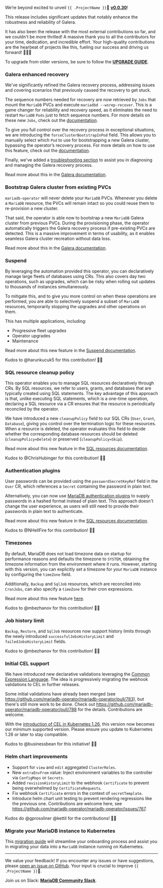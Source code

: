 We’re beyond excited to unveil `{{ .ProjectName }}`🦭 __[v0.0.30](https://github.com/mariadb-operator/mariadb-operator/releases/tag/v0.0.30)__!

This release includes significant updates that notably enhance the robustness and reliability of Galera.

It has also been the release with the most external contributions so far, and we couldn't be more thrilled! A massive thank you to all the contributors for your time, dedication, and incredible effort. Your high-quality contributions are the hearbeat of projects like this, fueling our success and driving us forward! 🙏🏻🦭

To upgrade from older versions, be sure to follow the __[UPGRADE GUIDE](https://github.com/mariadb-operator/mariadb-operator/blob/main/docs/UPGRADE_v0.0.30.md)__.

### Galera enhanced recovery

We've significantly refined the Galera recovery process, addressing issues and covering scenarios that previously caused the recovery to get stuck.

The sequence numbers needed for recovery are now retrieved by `Jobs` that mount the `MariaDB` PVCs and execute `mariadbd --wsrep-recover`. This is a game changer for reliability and recovery speed, as it eliminates the need to restart `MariaDB` `Pods` just to fetch sequence numbers. For more details on these new `Jobs`, check out the [documentation](https://github.com/mariadb-operator/mariadb-operator/blob/main/docs/GALERA.md#galera-recovery-job).

To give you full control over the recovery process in exceptional situations, we are introducing the `forceClusterBootstrapInPod` field. This allows you to manually select which `Pod` to use for bootstrapping a new Galera cluster, bypassing the operator’s recovery process. For more details on how to use this feature, check out the [documentation](https://github.com/mariadb-operator/mariadb-operator/blob/main/docs/GALERA.md#force-cluster-bootstrap).

Finally, we've added a [troubleshooting section](https://github.com/mariadb-operator/mariadb-operator/blob/main/docs/GALERA.md#galera-cluster-recovery-not-progressing) to assist you in diagnosing and managing the Galera recovery process.

Read more about this in the [Galera documentation](https://github.com/mariadb-operator/mariadb-operator/blob/main/docs/GALERA.md).

### Bootstrap Galera cluster from existing PVCs

`mariadb-operator` will never delete your `MariaDB` PVCs. Whenever you delete a `MariaDB` resource, the PVCs will remain intact so you could reuse them to re-provision a new cluster.

That said, the operator is able now to bootstrap a new `MariaDB` Galera cluster from previous PVCs. During the provisioning phase, the operator automatically triggers the Galera recovery process if pre-existing PVCs are detected. This is a massive improvement in terms of usability, as it enables seamless Galera cluster recreation without data loss.

Read more about this in the [Galera documentation](https://github.com/mariadb-operator/mariadb-operator/blob/main/docs/GALERA.md).

### Suspend

By leveraging the automation provided this operator, you can declaratively manage large fleets of databases using CRs. This also covers day two operations, such as upgrades, which can be risky when rolling out updates to thousands of instances simultaneously.

To mitigate this, and to give you more control on when these operations are performed, you are able to selectively suspend a subset of `MariaDB` resources, temporarily stopping the upgrades and other operations on them.

This has multiple applications, including:
- Progressive fleet upgrades
- Operator upgrades
- Maintenance

Read more about this new feature in the [Suspend documentation](https://github.com/mariadb-operator/mariadb-operator/blob/main/docs/SUSPEND.md).

Kudos to @harunkucuk5 for this contribution! 🙏🏻

### SQL resource cleanup policy

This operator enables you to manage SQL resources declaratively through CRs. By SQL resources, we refer to users, grants, and databases that are typically created using SQL statements. The key advantage of this approach is that, unlike executing SQL statements, which is a one-time operation, declaring a SQL resource via a CR ensures that the resource is periodically reconciled by the operator.

We have introduced a new `cleanupPolicy` field to our SQL CRs (`User`, `Grant`, `Database`), giving you control over the termination logic for these resources. When a resource is deleted, the operator evaluates this field to decide whether the corresponding database resources should be deleted (`cleanupPolicy=Delete`) or preserved (`cleanupPolicy=Skip`).

Read more about this new feature in the [SQL resources documentation](https://github.com/mariadb-operator/mariadb-operator/blob/main/docs/SQL_RESOURCES.md).

Kudos to @ChrisHubinger for this contribution! 🙏🏻

### Authentication plugins

User passwords can be provided using the `passwordSecretKeyRef` field in the `User` CR, which references a `Secret` containing the password in plain text.

Alternatively, you can now use [MariaDB authentication plugins](https://mariadb.com/kb/en/authentication-plugins/) to supply passwords in a hashed format instead of plain text. This approach doesn't change the user experience, as users will still need to provide their passwords in plain text to authenticate.

Read more about this new feature in the [SQL resources documentation](https://github.com/mariadb-operator/mariadb-operator/blob/main/docs/SQL_RESOURCES.md).

Kudos to @NHellFire for this contribution! 🙏🏻

### Timezones

By default, MariaDB does not load timezone data on startup for performance reasons and defaults the timezone to `SYSTEM`, obtaining the timezone information from the environment where it runs. However, starting with this version, you can explicitly set a timezone for your `MariaDB` instance by configuring the `timeZone` field.

Additionally, `Backup` and `SqlJob` resources, which are reconciled into `CronJobs`, can also specify a `timeZone` for their cron expressions.

Read more about this new feature [here](https://github.com/mariadb-operator/mariadb-operator/blob/main/docs/CONFIGURATION.md#timezones).

Kudos to @mbezhanov for this contribution! 🙏🏻

### Job history limit

`Backup`, `Restore`, and `SqlJob` resources now support history limits through the newly introduced `successfulJobsHistoryLimit` and `failedJobsHistoryLimit` fields.

Kudos to @mbezhanov for this contribution! 🙏🏻

### Initial CEL support

We have introduced new declarative validations leveraging the [Common Expression Language](https://kubernetes.io/docs/reference/using-api/cel/). The idea is progressively migrating the webhook validations to CEL in further releases. 

Some initial validations have already been merged (see https://github.com/mariadb-operator/mariadb-operator/pull/783), but there's still more work to be done. Check out https://github.com/mariadb-operator/mariadb-operator/pull/788 for the details. Contributions are welcome.

With the [introduction of CEL in Kubernetes 1.26](https://kubernetes.io/blog/2022/12/20/validating-admission-policies-alpha/), this version now becomes our minimum supported version. Please ensure you update to Kubernetes 1.26 or later to stay compatible.

Kudos to @businessbean for this initiative! 🙏🏻

### Helm chart improvements

- Support for `view` and `edit` aggregated `ClusterRoles`.
- New `extraEnvFrom` value: Inject environment variables to the controller via `ConfigMaps` or `Secrets`.
- Added `revisionHistoryLimit` to the webhook `Certificate` to prevent being overwhelmed by `CertificateRequests`.
- Fix webhook `Certificate` errors in the context of `secretTemplate`. 
- Introduce helm chart unit testing to prevent rendering regressions like the previous one. Contributions are welcome here, see https://github.com/mariadb-operator/mariadb-operator/issues/767.

Kudos do @gprossliner @kettil for the contributions! 🙏🏻

### Migrate your MariaDB instance to Kubernetes

This [migration guide](https://github.com/mariadb-operator/mariadb-operator/blob/main/docs/BACKUP.md#migrating-an-external-mariadb-to-a-mariadb-running-in-kubernetes) will streamline your onboarding process and assist you in migrating your data into a `MariaDB` instance running on Kubernetes.

---

We value your feedback! If you encounter any issues or have suggestions, please [open an issue on GitHub](https://github.com/mariadb-operator/mariadb-operator/issues/new/choose). Your input is crucial to improve `{{ .ProjectName }}`🦭.

Join us on Slack: **[MariaDB Community Slack](https://r.mariadb.com/join-community-slack)**.